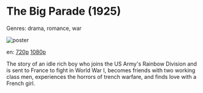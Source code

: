 # The Big Parade (1925)

Genres: drama, romance, war

![poster](http://image.tmdb.org/t/p/w500/g5TgTrPcpJcWkCDF4v3xFzyjoGL.jpg)

en:
  [720p](magnet:?xt=urn:btih:01FA7D8C3CBE681934224905C9134863611CB8B8&tr=udp://glotorrents.pw:6969/announce&tr=udp://tracker.opentrackr.org:1337/announce&tr=udp://torrent.gresille.org:80/announce&tr=udp://tracker.openbittorrent.com:80&tr=udp://tracker.coppersurfer.tk:6969&tr=udp://tracker.leechers-paradise.org:6969&tr=udp://p4p.arenabg.ch:1337&tr=udp://tracker.internetwarriors.net:1337)
  [1080p](magnet:?xt=urn:btih:0C523767DFC5CDB6BFCAD109079BCABB24C3719E&tr=udp://glotorrents.pw:6969/announce&tr=udp://tracker.opentrackr.org:1337/announce&tr=udp://torrent.gresille.org:80/announce&tr=udp://tracker.openbittorrent.com:80&tr=udp://tracker.coppersurfer.tk:6969&tr=udp://tracker.leechers-paradise.org:6969&tr=udp://p4p.arenabg.ch:1337&tr=udp://tracker.internetwarriors.net:1337)
  


The story of an idle rich boy who joins the US Army's Rainbow Division and is sent to France to fight in World War I, becomes friends with two working class men, experiences the horrors of trench warfare, and finds love with a French girl.
